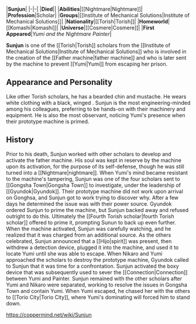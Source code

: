|**Sunjun**|
|-|-|
|**Died**||
|**Abilities**|[[Nightmare\|Nightmare]]|
|**Profession**|Scholar|
|**Groups**|[[Institute of Mechanical Solutions\|Institute of Mechanical Solutions]]|
|**Nationality**|[[Torish\|Torish]]|
|**Homeworld**|[[Komashi\|Komashi]]|
|**Universe**|[[Cosmere\|Cosmere]]|
|**First Appeared**|*Yumi and the Nightmare Painter*|

**Sunjun** is one of the [[Torish\|Torish]] scholars from the [[Institute of Mechanical Solutions\|Institute of Mechanical Solutions]] who is involved in the creation of the [[Father machine\|father machine]] and who is later sent by the machine to prevent [[Yumi\|Yumi]] from escaping her prison.

## Appearance and Personality
Like other Torish scholars, he has a bearded chin and mustache. He wears white clothing with a black, winged .
Sunjun is the most engineering-minded among his colleagues, preferring to be hands-on with their machinery and equipment. He is also the most observant, noticing Yumi's presence when their prototype machine is primed.

## History
Prior to his death, Sunjun worked with other scholars to develop and activate the father machine. His soul was kept in reserve by the machine upon its activation, for the purpose of its self-defense, though he was still turned into a [[Nightmare\|nightmare]]. When Yumi's mind became resistant to the machine's tampering, Sunjun was one of the four scholars sent to [[Gongsha Town\|Gongsha Town]] to investigate, under the leadership of [[Gyundok\|Gyundok]].
Their prototype machine did not work upon arrival on Gonghsa, and Sunjun got to work trying to discover why. After a few days he determined the issue was with their power source. Gyundok ordered Sunjun to prime the machine, but Sunjun backed away and refused outright to do this. Ultimately the [[Fourth Torish scholar\|fourth Torish scholar]] offered to prime it, prompting Sunun to back up even further. When the machine activated, Sunjun was carefully watching, and he realized that it was charged from an additional source. As the others celebrated, Sunjun announced that a [[Hijo\|spirit]] was present, then withdrew a detection device, plugged it into the machine, and used it to locate Yumi until she was able to escape.
When Nikaro and Yumi approached the scholars to destroy the prototype machine, Gyundok called to Sunjun that it was time for a confrontation. Sunjun activated the boxy device that was subsequently used to sever the [[Connection\|Connection]] between Yumi and Painter.
Sunjun remained with the other scholars after Yumi and Nikaro were separated, working to resolve the issues in Gongsha Town and contain Yumi. When Yumi escaped, he chased her with the others to [[Torio City\|Torio City]], where Yumi's dominating will forced him to stand down.



https://coppermind.net/wiki/Sunjun